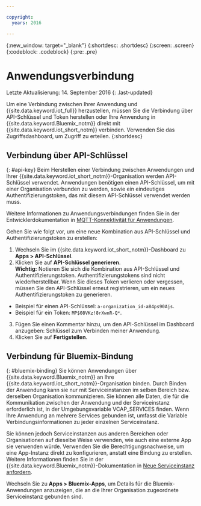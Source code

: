 ```yaml
---

copyright:
  years: 2016

---
```


{:new_window: target="\_blank"}
{:shortdesc: .shortdesc}
{:screen: .screen}
{:codeblock: .codeblock}
{:pre: .pre}

# Anwendungsverbindung
Letzte Aktualisierung: 14. September 2016
{: .last-updated}

Um eine Verbindung zwischen Ihrer Anwendung und {{site.data.keyword.iot_full}} herzustellen, müssen Sie die Verbindung über API-Schlüssel und Token herstellen oder Ihre Anwendung in {{site.data.keyword.Bluemix_notm}} direkt mit {{site.data.keyword.iot_short_notm}} verbinden. Verwenden Sie das Zugriffsdashboard, um Zugriff zu erteilen.
{:shortdesc}

## Verbindung über API-Schlüssel
{: #api-key}
Beim Herstellen einer Verbindung zwischen Anwendungen und Ihrer {{site.data.keyword.iot_short_notm}}-Organisation werden API-Schlüssel verwendet. Anwendungen benötigen einen API-Schlüssel, um mit einer Organisation verbunden zu werden, sowie ein eindeutiges Authentifizierungstoken, das mit diesem API-Schlüssel verwendet werden muss.  

Weitere Informationen zu Anwendungsverbindungen finden Sie in der Entwicklerdokumentation in [MQTT-Konnektivität für Anwendungen](https://docs.internetofthings.ibmcloud.com/applications/mqtt.html).

Gehen Sie wie folgt vor, um eine neue Kombination aus API-Schlüssel und Authentifizierungstoken zu erstellen:  
1.	Wechseln Sie im {{site.data.keyword.iot_short_notm}}-Dashboard zu **Apps > API-Schlüssel**.  
2.	Klicken Sie auf **API-Schlüssel generieren**.  
**Wichtig:** Notieren Sie sich die Kombination aus API-Schlüssel und Authentifizierungstoken. Authentifizierungstokens sind nicht wiederherstellbar. Wenn Sie dieses Token verlieren oder vergessen, müssen Sie den API-Schlüssel erneut registrieren, um ein neues Authentifizierungstoken zu generieren.
 - Beispiel für einen API-Schlüssel: `a-organization_id-a84ps90Ajs`.  
 - Beispiel für ein Token: `MP$08VKz!8rXwnR-Q*`.  
3.	Fügen Sie einen Kommentar hinzu, um den API-Schlüssel im Dashboard anzugeben: Schlüssel zum Verbinden meiner Anwendung.
4.	Klicken Sie auf **Fertigstellen**.



## Verbindung für Bluemix-Bindung
{: #bluemix-binding}
Sie können Anwendungen über {{site.data.keyword.Bluemix_notm}} an Ihre {{site.data.keyword.iot_short_notm}}-Organisation binden. Durch Binden der Anwendung kann sie nur mit Serviceinstanzen im selben Bereich bzw. derselben Organisation kommunizieren. Sie können alle Daten, die für die Kommunikation zwischen der Anwendung und der Serviceinstanz erforderlich ist, in der Umgebungsvariable VCAP_SERVICES finden. Wenn Ihre Anwendung an mehrere Services gebunden ist, umfasst die Variable Verbindungsinformationen zu jeder einzelnen Serviceinstanz.  

Sie können jedoch Serviceinstanzen aus anderen Bereichen oder Organisationen auf dieselbe Weise verwenden, wie auch eine externe App sie verwenden würde. Verwenden Sie die Berechtigungsnachweise, um eine App-Instanz direkt zu konfigurieren, anstatt eine Bindung zu erstellen. Weitere Informationen finden Sie in der {{site.data.keyword.Bluemix_notm}}-Dokumentation in [Neue Serviceinstanz anfordern](https://console.{DomainName}/docs/services/reqnsi.html#req_instance).

Wechseln Sie zu **Apps > Bluemix-Apps**, um Details für die Bluemix-Anwendungen anzuzeigen, die an die Ihrer Organisation zugeordnete Serviceinstanz gebunden sind.  
